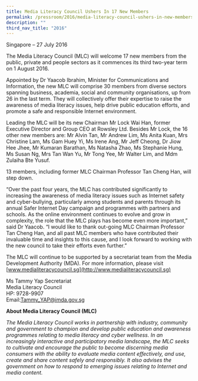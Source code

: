 ```yaml
---
title: Media Literacy Council Ushers In 17 New Members
permalink: /pressroom/2016/media-literacy-council-ushers-in-new-members/
description: ""
third_nav_title: "2016"
---
```


Singapore – 27 July 2016

The Media Literacy Council (MLC) will welcome 17 new members from the public, private and people sectors as it commences its third two-year term on 1 August 2016.

Appointed by Dr Yaacob Ibrahim, Minister for Communications and Information, the new MLC will comprise 30 members from diverse sectors spanning business, academia, social and community organisations, up from 26 in the last term. They will collectively offer their expertise to raise the awareness of media literacy issues, help drive public education efforts, and promote a safe and responsible Internet environment.

Leading the MLC will be its new Chairman Mr Lock Wai Han, former Executive Director and Group CEO at Rowsley Ltd. Besides Mr Lock, the 16 other new members are: Mr Alvin Tan, Mr Andrew Lim, Ms Anita Kuan, Mrs Christine Lam, Ms Gam Huey Yi, Ms Irene Ang, Mr Jeff Cheong, Dr Jiow Hee Jhee, Mr Kumaran Barathan, Ms Natasha Zhao, Ms Stephanie Hung, Ms Susan Ng, Mrs Tan Wan Yu, Mr Tong Yee, Mr Walter Lim, and Mdm Zulaiha Bte Yusuf.

13 members, including former MLC Chairman Professor Tan Cheng Han, will step down.

“Over the past four years, the MLC has contributed significantly to increasing the awareness of media literacy issues such as Internet safety and cyber-bullying, particularly among students and parents through its annual Safer Internet Day campaign and programmes with partners and schools. As the online environment continues to evolve and grow in complexity, the role that the MLC plays has become even more important,” said Dr Yaacob. “I would like to thank out-going MLC Chairman Professor Tan Cheng Han, and all past MLC members who have contributed their invaluable time and insights to this cause, and I look forward to working with the new council to take their efforts even further.”

The MLC will continue to be supported by a secretariat team from the Media Development Authority (MDA). For more information, please visit [www.medialiteracycouncil.sg](http://www.medialiteracycouncil.sg)

Ms Tammy Yap Secretariat  
Media Literacy Council  
HP: 9728-9907  
Email:[Tammy\_YAP@imda.gov.sg](mailto:Tammy_YAP@imda.gov.sg)

**About Media Literacy Council (MLC)**

_The Media Literacy Council works in partnership with industry, community and government to champion and develop public education and awareness programmes relating to media literacy and cyber wellness. In an increasingly interactive and participatory media landscape, the MLC seeks to cultivate and encourage the public to become discerning media consumers with the ability to evaluate media content effectively, and use, create and share content safely and responsibly. It also advises the government on how to respond to emerging issues relating to Internet and media content._